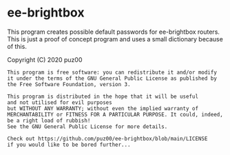 # ee-brightbox
This program creates possible default passwords for ee-brightbox routers. This is just a proof of concept program and uses a small dictionary because of this.

Copyright (C) 2020  puz00

    This program is free software: you can redistribute it and/or modify
    it under the terms of the GNU General Public License as published by
    the Free Software Foundation, version 3.

    This program is distributed in the hope that it will be useful
    and not utilised for evil purposes
    but WITHOUT ANY WARRANTY; without even the implied warranty of
    MERCHANTABILITY or FITNESS FOR A PARTICULAR PURPOSE. It could, indeed,
    be a right load of rubbish!
    See the GNU General Public License for more details.

    Check out https://github.com/puz00/ee-brightbox/blob/main/LICENSE
    if you would like to be bored further...
